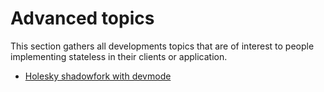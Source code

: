 # Advanced topics

This section gathers all developments topics that are of interest to people implementing stateless in their clients or application.

 - [Holesky shadowfork with devmode](./holesky-shadowfork.md)
